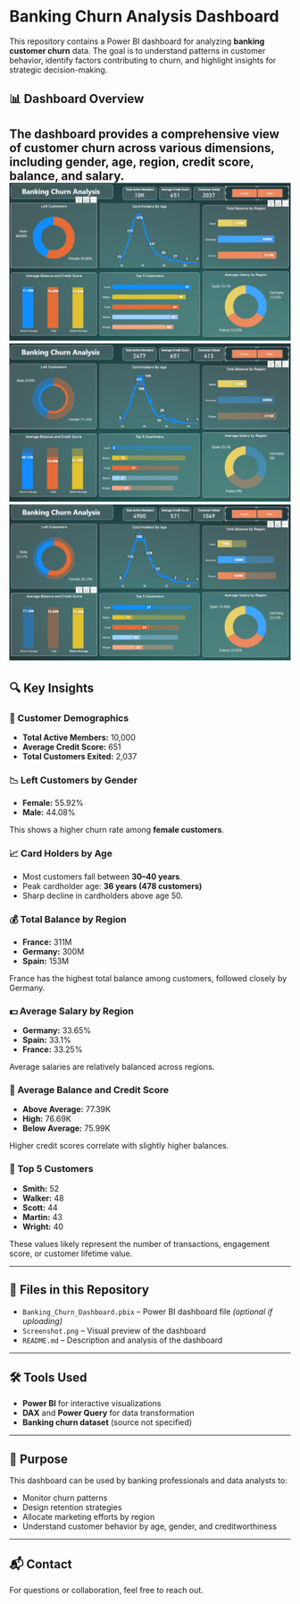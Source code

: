 # Banking Churn Analysis Dashboard

This repository contains a Power BI dashboard for analyzing **banking customer churn** data. The goal is to understand patterns in customer behavior, identify factors contributing to churn, and highlight insights for strategic decision-making.

## 📊 Dashboard Overview

The dashboard provides a comprehensive view of customer churn across various dimensions, including gender, age, region, credit score, balance, and salary.
![Image alt](https://github.com/subi0311/Banking-Churn-Analysis/blob/main/Dashboard/Screenshot%202025-06-11%20143355.png?raw=true)
![Image alt](https://github.com/subi0311/Banking-Churn-Analysis/blob/main/Dashboard/Screenshot%202025-06-11%20143302.png?raw=true)
![Image alt](https://github.com/subi0311/Banking-Churn-Analysis/blob/main/Dashboard/Screenshot%202025-06-11%20143318.png?raw=true)
---

## 🔍 Key Insights

### 👥 Customer Demographics
- **Total Active Members:** 10,000
- **Average Credit Score:** 651
- **Total Customers Exited:** 2,037

### 📉 Left Customers by Gender
- **Female:** 55.92%
- **Male:** 44.08%

This shows a higher churn rate among **female customers**.

### 📈 Card Holders by Age
- Most customers fall between **30–40 years**.
- Peak cardholder age: **36 years (478 customers)**
- Sharp decline in cardholders above age 50.

### 💰 Total Balance by Region
- **France:** 311M
- **Germany:** 300M
- **Spain:** 153M

France has the highest total balance among customers, followed closely by Germany.

### 💵 Average Salary by Region
- **Germany:** 33.65%
- **Spain:** 33.1%
- **France:** 33.25%

Average salaries are relatively balanced across regions.

### 🧮 Average Balance and Credit Score
- **Above Average:** 77.39K
- **High:** 76.69K
- **Below Average:** 75.99K

Higher credit scores correlate with slightly higher balances.

### 🌟 Top 5 Customers
- **Smith:** 52
- **Walker:** 48
- **Scott:** 44
- **Martin:** 43
- **Wright:** 40

These values likely represent the number of transactions, engagement score, or customer lifetime value.

---

## 📂 Files in this Repository

- `Banking_Churn_Dashboard.pbix` – Power BI dashboard file *(optional if uploading)*
- `Screenshot.png` – Visual preview of the dashboard
- `README.md` – Description and analysis of the dashboard

---

## 🛠️ Tools Used

- **Power BI** for interactive visualizations
- **DAX** and **Power Query** for data transformation
- **Banking churn dataset** (source not specified)

---

## 📌 Purpose

This dashboard can be used by banking professionals and data analysts to:
- Monitor churn patterns
- Design retention strategies
- Allocate marketing efforts by region
- Understand customer behavior by age, gender, and creditworthiness

---

## 📬 Contact

For questions or collaboration, feel free to reach out.

